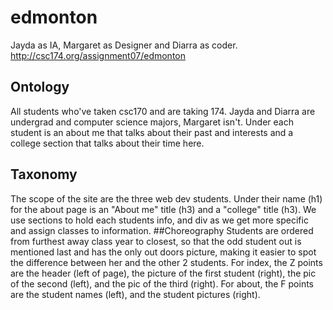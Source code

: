 # edmonton
Jayda as IA, Margaret as Designer and Diarra as coder.
http://csc174.org/assignment07/edmonton
## Ontology
All students who've taken csc170 and are taking 174. 
Jayda and Diarra are undergrad and computer science majors,
Margaret isn't. Under each student is an about me that talks about their past and interests and a college section that talks about their time here. 
## Taxonomy 
The scope of the site are the three web dev students. Under their name (h1) for the about page is an "About me" title (h3) and a "college" title (h3). We use sections to hold each students info, and div as we get more specific and assign classes to information. 
##Choreography
Students are ordered from furthest away class year to closest, so that the odd student out is mentioned last and has the only out doors picture, making it easier to spot the difference between her and the other 2 students.
For index, the Z points are the header (left of page), the picture of the first student (right), the pic of the second (left), and the pic of the third (right).
For about, the F points are the student names (left), and the student pictures (right).